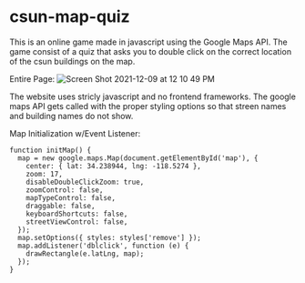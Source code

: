 # csun-map-quiz
This is an online game made in javascript using the Google Maps API. The game consist of a quiz that asks you to double click on the correct location of the csun buildings on the map.

Entire Page:
![Screen Shot 2021-12-09 at 12 10 49 PM](https://user-images.githubusercontent.com/47337592/145468518-00b0654f-9aa9-4436-96ab-6a133bc1af8a.png)

The website uses stricly javascript and no frontend frameworks. The google maps API gets called with the proper styling options so that streen names and building names do not show.

Map Initialization w/Event Listener:
```
function initMap() {
  map = new google.maps.Map(document.getElementById('map'), {
    center: { lat: 34.238944, lng: -118.5274 },
    zoom: 17,
    disableDoubleClickZoom: true,
    zoomControl: false,
    mapTypeControl: false,
    draggable: false,
    keyboardShortcuts: false,
    streetViewControl: false,
  });
  map.setOptions({ styles: styles['remove'] });
  map.addListener('dblclick', function (e) {
    drawRectangle(e.latLng, map);
  });
}
```
